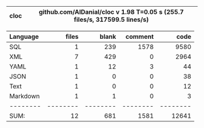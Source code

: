 cloc|github.com/AlDanial/cloc v 1.98  T=0.05 s (255.7 files/s, 317599.5 lines/s)
--- | ---

Language|files|blank|comment|code
:-------|-------:|-------:|-------:|-------:
SQL|1|239|1578|9580
XML|7|429|0|2964
YAML|1|12|3|44
JSON|1|0|0|38
Text|1|0|0|12
Markdown|1|1|0|3
--------|--------|--------|--------|--------
SUM:|12|681|1581|12641
